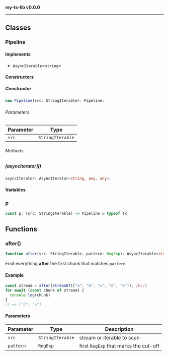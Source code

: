 **my-ts-lib v0.0.0**

***

## Classes

### Pipeline

#### Implements

- `AsyncIterable`\<`string`\>

#### Constructors

##### Constructor

```ts
new Pipeline(src: StringIterable): Pipeline;
```

###### Parameters

| Parameter | Type |
| ------ | ------ |
| `src` | `StringIterable` |

###### Methods

##### \[asyncIterator\]()

```ts
asyncIterator: AsyncIterator<string, any, any>;
```

#### Variables

### p

```ts
const p: (src: StringIterable) => Pipeline & typeof tx;
```

## Functions

### after()

```ts
function after(src: StringIterable, pattern: RegExp): AsyncIterable<string>;
```

Emit everything **after** the first chunk that matches `pattern`.

#### Example

```ts
const stream = after(streamOf(["a", "b", "c", "d", "e"]), /bc/)
for await (const chunk of stream) {
  console.log(chunk)
}
// => ["d", "e"]
```

#### Parameters

| Parameter | Type | Description |
| ------ | ------ | ------ |
| `src` | `StringIterable` | stream or iterable to scan |
| `pattern` | `RegExp` | first `RegExp` that marks the cut-off |

